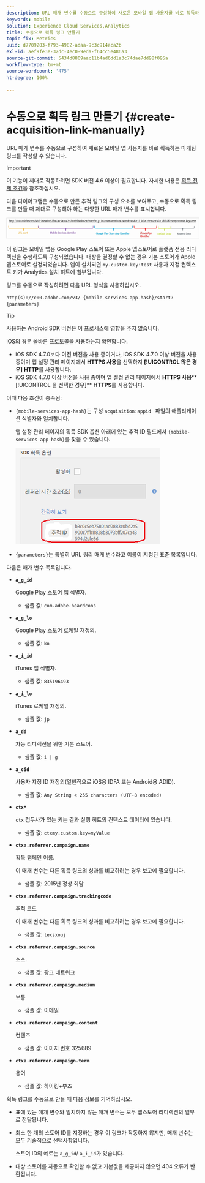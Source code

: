 ```yaml
---
description: URL 매개 변수를 수동으로 구성하여 새로운 모바일 앱 사용자를 바로 획득하는 마케팅 링크를 작성할 수 있습니다.
keywords: mobile
solution: Experience Cloud Services,Analytics
title: 수동으로 획득 링크 만들기
topic-fix: Metrics
uuid: d7709203-f793-4982-adaa-9c3c914aca2b
exl-id: aef9fe3e-32dc-4ec0-9eda-f64cc5e486a3
source-git-commit: 5434d8809aac11b4ad6dd1a3c74dae7dd98f095a
workflow-type: tm+mt
source-wordcount: '475'
ht-degree: 100%

---
```


# 수동으로 획득 링크 만들기 {#create-acquisition-link-manually}

URL 매개 변수를 수동으로 구성하여 새로운 모바일 앱 사용자를 바로 획득하는 마케팅 링크를 작성할 수 있습니다.

>[!IMPORTANT]
>
>이 기능이 제대로 작동하려면 SDK 버전 4.6 이상이 필요합니다. 자세한 내용은 [획득 전제 조건](/help/using/acquisition-main/c-acquisition-prerequisites.md)을 참조하십시오.

다음 다이어그램은 수동으로 만든 추적 링크의 구성 요소를 보여주고, 수동으로 획득 링크를 만들 때 제대로 구성해야 하는 다양한 URL 매개 변수를 표시합니다.

![](assets/acquisition_url.png)

이 링크는 모바일 앱용 Google Play 스토어 또는 Apple 앱스토어로 플랫폼 전용 리디렉션을 수행하도록 구성되었습니다. 대상을 결정할 수 없는 경우 기본 스토어가 Apple 앱스토어로 설정되었습니다. 앱이 설치되면 `my.custom.key:test` 사용자 지정 컨텍스트 키가 Analytics 설치 히트에 첨부됩니다.

링크를 수동으로 작성하려면 다음 URL 형식을 사용하십시오.

`http(s)://c00.adobe.com/v3/ {mobile-services-app-hash}/start? {parameters}`

>[!TIP]
>
>사용하는 Android SDK 버전은 이 프로세스에 영향을 주지 않습니다.

iOS의 경우 올바른 프로토콜을 사용하는지 확인합니다.

* iOS SDK 4.7.0보다 이전 버전을 사용 중이거나, iOS SDK 4.7.0 이상 버전을 사용 중이며 앱 설정 관리 페이지에서 **HTTPS 사용**&#x200B;을 선택하지 **[!UICONTROL 않은 경우]** **HTTP**&#x200B;를 사용합니다.
* iOS SDK 4.7.0 이상 버전을 사용 중이며 앱 설정 관리 페이지에서 **HTTPS 사용****[!UICONTROL 을 선택한 경우]** **HTTPS**&#x200B;를 사용합니다.

이때 다음 조건이 충족됨:

* `{mobile-services-app-hash}`는 구성 `acquisition:appid ` 파일의 애플리케이션 식별자와 일치합니다.

   앱 설정 관리 페이지의 획득 SDK 옵션 아래에 있는 추적 ID 필드에서 `{mobile-services-app-hash}`를 찾을 수 있습니다.

   ![](assets/tracking-id.png)

* `{parameters}`는 특별히 URL 쿼리 매개 변수라고 이름이 지정된 표준 목록입니다.

다음은 매개 변수 목록입니다.

* **`a_g_id`**

   Google Play 스토어 앱 식별자.

   * 샘플 값: `com.adobe.beardcons`

* **`a_g_lo`**

   Google Play 스토어 로케일 재정의.

   * 샘플 값: `ko`

* **`a_i_id`**

   iTunes 앱 식별자.

   * 샘플 값: `835196493`

* **`a_i_lo`**

   iTunes 로케일 재정의.

   * 샘플 값: `jp`

* **`a_dd`**

   자동 리디렉션을 위한 기본 스토어.

   * 샘플 값: `i | g`

* **`a_cid`**

   사용자 지정 ID 재정의(일반적으로 iOS용 IDFA 또는 Android용 ADID).

   * 샘플 값: `Any String < 255 characters (UTF-8 encoded)`

* **`ctx*`**

   `ctx` 접두사가 있는 키는 결과 실행 히트의 컨텍스트 데이터에 있습니다.

   * 샘플 값: `ctxmy.custom.key=myValue`

* **`ctxa.referrer.campaign.name`**

   획득 캠페인 이름.

   이 매개 변수는 다른 획득 링크의 성과를 비교하려는 경우 보고에 필요합니다.

   * 샘플 값: 2015년 정상 회담

* **`ctxa.referrer.campaign.trackingcode`**

   추적 코드

   이 매개 변수는 다른 획득 링크의 성과를 비교하려는 경우 보고에 필요합니다.

   * 샘플 값: `lexsxouj`

* **`ctxa.referrer.campaign.source`**

   소스.

   * 샘플 값: 광고 네트워크

* **`ctxa.referrer.campaign.medium`**

   보통

   * 샘플 값: 이메일

* **`ctxa.referrer.campaign.content`**

   컨텐츠

   * 샘플 값: 이미지 번호 325689

* **`ctxa.referrer.campaign.term`**

   용어

   * 샘플 값: 하이킹+부츠


획득 링크를 수동으로 만들 때 다음 정보를 기억하십시오.

* 표에 있는 매개 변수와 일치하지 않는 매개 변수는 모두 앱스토어 리디렉션의 일부로 전달됩니다.
* 최소 한 개의 스토어 ID를 지정하는 경우 이 링크가 작동하지 않지만, 매개 변수는 모두 기술적으로 선택사항입니다.

   스토어 ID의 예로는 `a_g_id`/ `a_i_id`가 있습니다.

* 대상 스토어를 자동으로 확인할 수 없고 기본값을 제공하지 않으면 404 오류가 반환됩니다.
